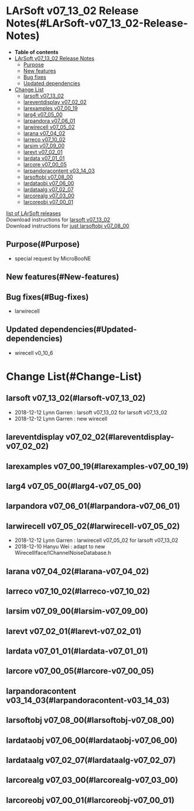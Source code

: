 LArSoft v07\_13\_02 Release Notes(#LArSoft-v07_13_02-Release-Notes)
======================================================================

-   **Table of contents**
-   [LArSoft v07\_13\_02 Release Notes](#LArSoft-v07_13_02-Release-Notes)
    -   [Purpose](#Purpose)
    -   [New features](#New-features)
    -   [Bug fixes](#Bug-fixes)
    -   [Updated dependencies](#Updated-dependencies)
-   [Change List](#Change-List)
    -   [larsoft v07\_13\_02](#larsoft-v07_13_02)
    -   [lareventdisplay v07\_02\_02](#lareventdisplay-v07_02_02)
    -   [larexamples v07\_00\_19](#larexamples-v07_00_19)
    -   [larg4 v07\_05\_00](#larg4-v07_05_00)
    -   [larpandora v07\_06\_01](#larpandora-v07_06_01)
    -   [larwirecell v07\_05\_02](#larwirecell-v07_05_02)
    -   [larana v07\_04\_02](#larana-v07_04_02)
    -   [larreco v07\_10\_02](#larreco-v07_10_02)
    -   [larsim v07\_09\_00](#larsim-v07_09_00)
    -   [larevt v07\_02\_01](#larevt-v07_02_01)
    -   [lardata v07\_01\_01](#lardata-v07_01_01)
    -   [larcore v07\_00\_05](#larcore-v07_00_05)
    -   [larpandoracontent v03\_14\_03](#larpandoracontent-v03_14_03)
    -   [larsoftobj v07\_08\_00](#larsoftobj-v07_08_00)
    -   [lardataobj v07\_06\_00](#lardataobj-v07_06_00)
    -   [lardataalg v07\_02\_07](#lardataalg-v07_02_07)
    -   [larcorealg v07\_03\_00](#larcorealg-v07_03_00)
    -   [larcoreobj v07\_00\_01](#larcoreobj-v07_00_01)

[list of LArSoft releases](LArSoft_release_list)\
Download instructions for [larsoft v07\_13\_02](http://scisoft.fnal.gov/scisoft/bundles/larsoft/v07_13_02/larsoft-v07_13_02.html)\
Download instructions for [just larsoftobj v07\_08\_00](http://scisoft.fnal.gov/scisoft/bundles/larsoftobj/v07_08_00/larsoftobj-v07_08_00.html)

Purpose(#Purpose)
--------------------

-   special request by MicroBooNE

New features(#New-features)
------------------------------

Bug fixes(#Bug-fixes)
------------------------

-   larwirecell

Updated dependencies(#Updated-dependencies)
----------------------------------------------

-   wirecell v0\_10\_6

Change List(#Change-List)
============================

larsoft v07\_13\_02(#larsoft-v07_13_02)
------------------------------------------

-   2018-12-12 Lynn Garren : larsoft v07\_13\_02 for larsoft v07\_13\_02
-   2018-12-12 Lynn Garren : new wirecell

lareventdisplay v07\_02\_02(#lareventdisplay-v07_02_02)
----------------------------------------------------------

larexamples v07\_00\_19(#larexamples-v07_00_19)
--------------------------------------------------

larg4 v07\_05\_00(#larg4-v07_05_00)
--------------------------------------

larpandora v07\_06\_01(#larpandora-v07_06_01)
------------------------------------------------

larwirecell v07\_05\_02(#larwirecell-v07_05_02)
--------------------------------------------------

-   2018-12-12 Lynn Garren : larwirecell v07\_05\_02 for larsoft v07\_13\_02
-   2018-12-10 Hanyu Wei : adapt to new WirecellIface/IChannelNoiseDatabase.h

larana v07\_04\_02(#larana-v07_04_02)
----------------------------------------

larreco v07\_10\_02(#larreco-v07_10_02)
------------------------------------------

larsim v07\_09\_00(#larsim-v07_09_00)
----------------------------------------

larevt v07\_02\_01(#larevt-v07_02_01)
----------------------------------------

lardata v07\_01\_01(#lardata-v07_01_01)
------------------------------------------

larcore v07\_00\_05(#larcore-v07_00_05)
------------------------------------------

larpandoracontent v03\_14\_03(#larpandoracontent-v03_14_03)
--------------------------------------------------------------

larsoftobj v07\_08\_00(#larsoftobj-v07_08_00)
------------------------------------------------

lardataobj v07\_06\_00(#lardataobj-v07_06_00)
------------------------------------------------

lardataalg v07\_02\_07(#lardataalg-v07_02_07)
------------------------------------------------

larcorealg v07\_03\_00(#larcorealg-v07_03_00)
------------------------------------------------

larcoreobj v07\_00\_01(#larcoreobj-v07_00_01)
------------------------------------------------
